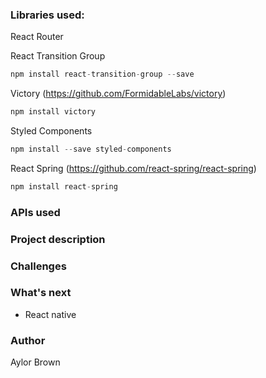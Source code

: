 ### Libraries used:

React Router 


React Transition Group 
```javascript
npm install react-transition-group --save
```

Victory (https://github.com/FormidableLabs/victory)
```javascript 
npm install victory
```

Styled Components 
```javascript
npm install --save styled-components
```

React Spring (https://github.com/react-spring/react-spring)
```javascript
npm install react-spring
```

### APIs used 

<Switch>
<Link>
<BrowserRouter>
<Route>


### Project description 


### Challenges 

### What's next 

- React native 

### Author 
Aylor Brown 

